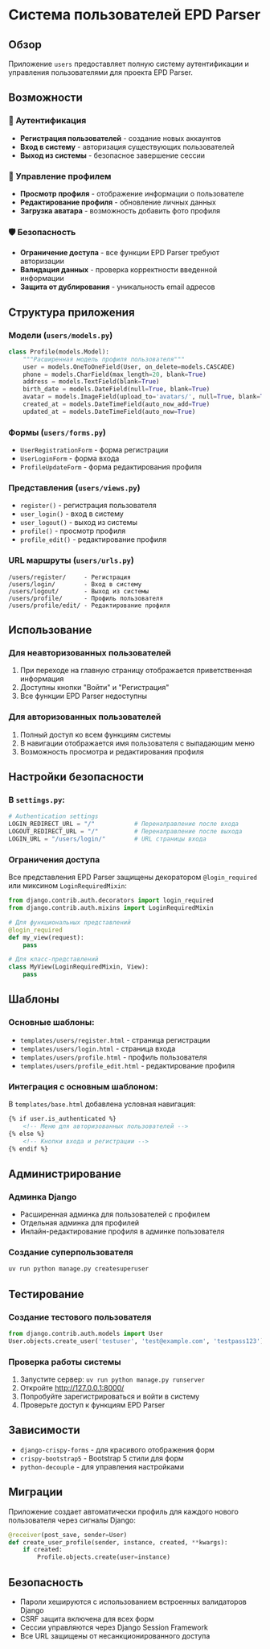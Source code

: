 # Система пользователей EPD Parser

## Обзор

Приложение `users` предоставляет полную систему аутентификации и управления пользователями для проекта EPD Parser.

## Возможности

### 🔐 Аутентификация
- **Регистрация пользователей** - создание новых аккаунтов
- **Вход в систему** - авторизация существующих пользователей
- **Выход из системы** - безопасное завершение сессии

### 👤 Управление профилем
- **Просмотр профиля** - отображение информации о пользователе
- **Редактирование профиля** - обновление личных данных
- **Загрузка аватара** - возможность добавить фото профиля

### 🛡️ Безопасность
- **Ограничение доступа** - все функции EPD Parser требуют авторизации
- **Валидация данных** - проверка корректности введенной информации
- **Защита от дублирования** - уникальность email адресов

## Структура приложения

### Модели (`users/models.py`)
```python
class Profile(models.Model):
    """Расширенная модель профиля пользователя"""
    user = models.OneToOneField(User, on_delete=models.CASCADE)
    phone = models.CharField(max_length=20, blank=True)
    address = models.TextField(blank=True)
    birth_date = models.DateField(null=True, blank=True)
    avatar = models.ImageField(upload_to='avatars/', null=True, blank=True)
    created_at = models.DateTimeField(auto_now_add=True)
    updated_at = models.DateTimeField(auto_now=True)
```

### Формы (`users/forms.py`)
- `UserRegistrationForm` - форма регистрации
- `UserLoginForm` - форма входа
- `ProfileUpdateForm` - форма редактирования профиля

### Представления (`users/views.py`)
- `register()` - регистрация пользователя
- `user_login()` - вход в систему
- `user_logout()` - выход из системы
- `profile()` - просмотр профиля
- `profile_edit()` - редактирование профиля

### URL маршруты (`users/urls.py`)
```
/users/register/     - Регистрация
/users/login/        - Вход в систему
/users/logout/       - Выход из системы
/users/profile/      - Профиль пользователя
/users/profile/edit/ - Редактирование профиля
```

## Использование

### Для неавторизованных пользователей
1. При переходе на главную страницу отображается приветственная информация
2. Доступны кнопки "Войти" и "Регистрация"
3. Все функции EPD Parser недоступны

### Для авторизованных пользователей
1. Полный доступ ко всем функциям системы
2. В навигации отображается имя пользователя с выпадающим меню
3. Возможность просмотра и редактирования профиля

## Настройки безопасности

### В `settings.py`:
```python
# Authentication settings
LOGIN_REDIRECT_URL = "/"           # Перенаправление после входа
LOGOUT_REDIRECT_URL = "/"          # Перенаправление после выхода
LOGIN_URL = "/users/login/"        # URL страницы входа
```

### Ограничения доступа
Все представления EPD Parser защищены декоратором `@login_required` или миксином `LoginRequiredMixin`:

```python
from django.contrib.auth.decorators import login_required
from django.contrib.auth.mixins import LoginRequiredMixin

# Для функциональных представлений
@login_required
def my_view(request):
    pass

# Для класс-представлений
class MyView(LoginRequiredMixin, View):
    pass
```

## Шаблоны

### Основные шаблоны:
- `templates/users/register.html` - страница регистрации
- `templates/users/login.html` - страница входа
- `templates/users/profile.html` - профиль пользователя
- `templates/users/profile_edit.html` - редактирование профиля

### Интеграция с основным шаблоном:
В `templates/base.html` добавлена условная навигация:
```html
{% if user.is_authenticated %}
    <!-- Меню для авторизованных пользователей -->
{% else %}
    <!-- Кнопки входа и регистрации -->
{% endif %}
```

## Администрирование

### Админка Django
- Расширенная админка для пользователей с профилем
- Отдельная админка для профилей
- Инлайн-редактирование профиля в админке пользователя

### Создание суперпользователя
```bash
uv run python manage.py createsuperuser
```

## Тестирование

### Создание тестового пользователя
```python
from django.contrib.auth.models import User
User.objects.create_user('testuser', 'test@example.com', 'testpass123')
```

### Проверка работы системы
1. Запустите сервер: `uv run python manage.py runserver`
2. Откройте http://127.0.0.1:8000/
3. Попробуйте зарегистрироваться и войти в систему
4. Проверьте доступ к функциям EPD Parser

## Зависимости

- `django-crispy-forms` - для красивого отображения форм
- `crispy-bootstrap5` - Bootstrap 5 стили для форм
- `python-decouple` - для управления настройками

## Миграции

Приложение создает автоматически профиль для каждого нового пользователя через сигналы Django:

```python
@receiver(post_save, sender=User)
def create_user_profile(sender, instance, created, **kwargs):
    if created:
        Profile.objects.create(user=instance)
```

## Безопасность

- Пароли хешируются с использованием встроенных валидаторов Django
- CSRF защита включена для всех форм
- Сессии управляются через Django Session Framework
- Все URL защищены от несанкционированного доступа 